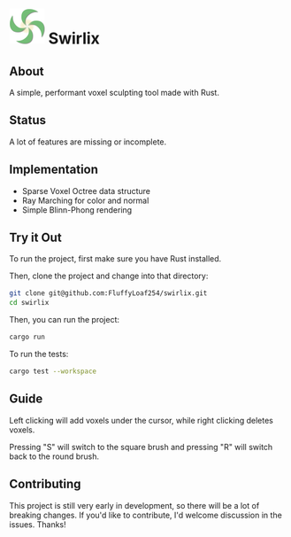 # ![swirlix-logo](https://raw.githubusercontent.com/FluffyLoaf254/swirlix/refs/heads/main/desktop/icons/logo-32.svg) Swirlix

## About

A simple, performant voxel sculpting tool made with Rust.

## Status

A lot of features are missing or incomplete.

## Implementation

- Sparse Voxel Octree data structure
- Ray Marching for color and normal
- Simple Blinn-Phong rendering

## Try it Out

To run the project, first make sure you have Rust installed.

Then, clone the project and change into that directory:

```bash
git clone git@github.com:FluffyLoaf254/swirlix.git
cd swirlix
```

Then, you can run the project:

```bash
cargo run
```

To run the tests:

```bash
cargo test --workspace
```

## Guide

Left clicking will add voxels under the cursor, while right clicking deletes voxels.

Pressing "S" will switch to the square brush and pressing "R" will switch back to the round brush.

## Contributing

This project is still very early in development, so there will be a lot of breaking changes. If you'd like to contribute, I'd welcome discussion in the issues. Thanks!
